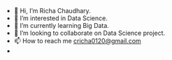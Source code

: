 - 👋 Hi, I’m Richa Chaudhary.
- 👀 I’m interested in Data Science.
- 🌱 I’m currently learning Big Data.
- 💞️ I’m looking to collaborate on Data Science project.
- 📫 How to reach me cricha0120@gmail.com
- 

<!---
richaexe/richaexe is a ✨ special ✨ repository because its `README.md` (this file) appears on your GitHub profile.
You can click the Preview link to take a look at your changes.
--->
